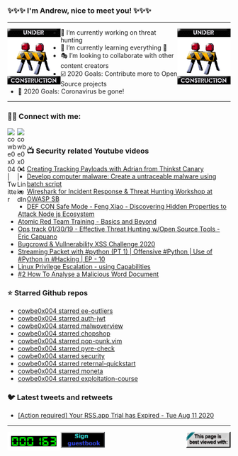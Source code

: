 ### ✨✨✨ I'm Andrew, nice to meet you! ✨✨✨

---
<img align="left" width="120px" src="https://raw.githubusercontent.com/cowbe0x004/cowbe0x004/master/images/image004.gif" />
<img align="right" width="120px" src="https://raw.githubusercontent.com/cowbe0x004/cowbe0x004/master/images/image004.gif" />

- 📖 I’m currently working on threat hunting
- 📘 I’m currently learning everything 🤣
- 🎭 I’m looking to collaborate with other content creators
- ☑️ 2020 Goals: Contribute more to Open Source projects
- 🦠 2020 Goals: Coronavirus be gone!

---

### 🤝🏽 Connect with me:
[<img align="left" alt="cowbe0x004 | Twitter" width="22px" src="https://cdn.jsdelivr.net/npm/simple-icons@v3/icons/twitter.svg" />][twitter]
[<img align="left" alt="cowbe0x004 | LinkedIn" width="22px" src="https://cdn.jsdelivr.net/npm/simple-icons@v3/icons/linkedin.svg" />][linkedin]

<!--
[<img align="left" alt="cowbe0x004.com" width="22px" src="https://raw.githubusercontent.com/iconic/open-iconic/master/svg/globe.svg" />][website]
[<img align="left" alt="cowbe0x004 | YouTube" width="22px" src="https://cdn.jsdelivr.net/npm/simple-icons@v3/icons/youtube.svg" />][youtube]
[<img align="left" alt="cowbe0x004 | Instagram" width="22px" src="https://cdn.jsdelivr.net/npm/simple-icons@v3/icons/instagram.svg" />][instagram]
-->

<br />

### 📺 Security related Youtube videos
<!-- YOUTUBE:START -->
- [Creating Tracking Payloads with Adrian from Thinkst Canary](https://www.youtube.com/watch?v=kY10GE2yRwI)
- [Develop computer malware: Create a untraceable malware using batch script](https://www.youtube.com/watch?v=B__vpJWtmyU)
- [Wireshark for Incident Response & Threat Hunting Workshop at OWASP SB](https://www.youtube.com/watch?v=8jqNjo-LqYw)
- [DEF CON Safe Mode - Feng Xiao - Discovering Hidden Properties to Attack Node js Ecosystem](https://www.youtube.com/watch?v=oGeEoaplMWA)
- [Atomic Red Team Training - Basics and Beyond](https://www.youtube.com/watch?v=d_E-hfKQ5Hw)
- [Ops track 01/30/19 -  Effective Threat Hunting w/Open Source Tools - Eric Capuano](https://www.youtube.com/watch?v=Ain-DzXqRC0)
- [Bugcrowd & Vullnerability XSS Challenge 2020](https://www.youtube.com/watch?v=a_6HW5xlbMQ)
- [Streaming Packet with #python (PT 1) | Offensive #Python | Use of #Python in #Hacking | EP - 10](https://www.youtube.com/watch?v=f8SAdyARqoY)
- [Linux Privilege Escalation - using Capabilities](https://www.youtube.com/watch?v=r4RU3ujuRI8)
- [#2 How To Analyse a Malicious Word Document](https://www.youtube.com/watch?v=eBo3yYn-9y4)
<!-- YOUTUBE:END -->

### ⭐ Starred Github repos
<!-- GITHUB_STAR:START -->
- [cowbe0x004 starred ee-outliers](https://github.com/NVISO-BE/ee-outliers)
- [cowbe0x004 starred auth-jwt](https://github.com/gitcommitshow/auth-jwt)
- [cowbe0x004 starred malwoverview](https://github.com/alexandreborges/malwoverview)
- [cowbe0x004 starred chopshop](https://github.com/MITRECND/chopshop)
- [cowbe0x004 starred pop-punk.vim](https://github.com/bignimbus/pop-punk.vim)
- [cowbe0x004 starred pyre-check](https://github.com/facebook/pyre-check)
- [cowbe0x004 starred security](https://github.com/windows-internals-guide/security)
- [cowbe0x004 starred reternal-quickstart](https://github.com/d3vzer0/reternal-quickstart)
- [cowbe0x004 starred moneta](https://github.com/forrest-orr/moneta)
- [cowbe0x004 starred exploitation-course](https://github.com/ashemery/exploitation-course)
<!-- GITHUB_STAR:END -->

### 🐦 Latest tweets and retweets
<!-- TWEETS:START -->
- [[Action required] Your RSS.app Trial has Expired - Tue Aug 11 2020](https://rss.app)
<!-- TWEETS:END -->

---

[<img align="left" width="120px" src="https://raw.githubusercontent.com/cowbe0x004/cowbe0x004/master/images/visitors.gif" />][visitor]
[<img align="left" alt="Sign My Guestbook" width="100px" src="https://raw.githubusercontent.com/cowbe0x004/cowbe0x004/master/images/sign_guest_book.gif" />][guestbook]
[<img align="right" width="100px" src="https://raw.githubusercontent.com/cowbe0x004/cowbe0x004/master/images/netscape.gif" />][netscape]


[website]: https://cowbe0x004.com
[twitter]: https://twitter.com/cowbe0x004
[youtube]: https://youtube.com/
[instagram]: https://instagram.com/
[linkedin]: https://www.linkedin.com/in/anhuang/
[guestbook]: https://github.com/cowbe0x004/cowbe0x004/issues
[netscape]: https://github.com/cowbe0x004/cowbe0x004
[visitor]: https://github.com/cowbe0x004/cowbe0x004
